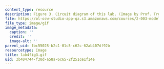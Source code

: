 ```yaml
---
content_type: resource
description: Figure 3. Circuit diagram of this lab. (Image by Prof. Trumper.)
file: https://ol-ocw-studio-app-qa.s3.amazonaws.com/courses/2-003-modeling-dynamics-and-control-i-spring-2005/3b404744f30da58a6c652f251ce1f14e_lab4fig3.gif
file_type: image/gif
image_metadata:
  caption: ''
  credit: ''
  image-alt: ''
parent_uid: fbc55028-b2c1-01c5-c62c-62ab407df92b
resourcetype: Image
title: lab4fig3.gif
uid: 3b404744-f30d-a58a-6c65-2f251ce1f14e
---
```

